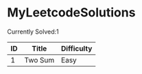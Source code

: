# MyLeetcodeSolutions
Currently Solved:1

| ID   | Title                                           | Difficulty |
| ---- | ----------------------------------------------- | ---------- |
| 1    | Two Sum                                         | Easy       |

